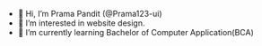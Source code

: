- 👋 Hi, I’m Prama Pandit (@Prama123-ui)
- 👀 I’m interested in website design.
- 🌱 I’m currently learning Bachelor of Computer Application(BCA)


